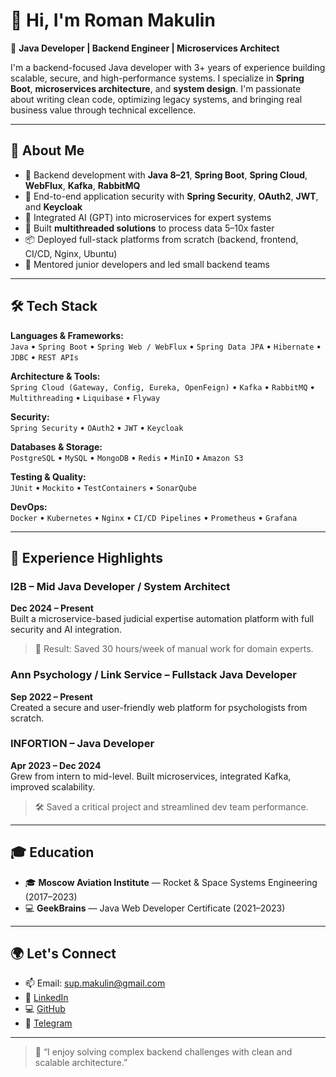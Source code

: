 # 👋 Hi, I'm Roman Makulin

🎯 **Java Developer | Backend Engineer | Microservices Architect**

I'm a backend-focused Java developer with 3+ years of experience building scalable, secure, and high-performance systems. I specialize in **Spring Boot**, **microservices architecture**, and **system design**. I'm passionate about writing clean code, optimizing legacy systems, and bringing real business value through technical excellence.

---

## 🚀 About Me

- 🔧 Backend development with **Java 8–21**, **Spring Boot**, **Spring Cloud**, **WebFlux**, **Kafka**, **RabbitMQ**
- 🔐 End-to-end application security with **Spring Security**, **OAuth2**, **JWT**, and **Keycloak**
- 🧠 Integrated AI (GPT) into microservices for expert systems
- 🧵 Built **multithreaded solutions** to process data 5–10x faster
- 📦 Deployed full-stack platforms from scratch (backend, frontend, CI/CD, Nginx, Ubuntu)
- 👥 Mentored junior developers and led small backend teams

---

## 🛠️ Tech Stack

**Languages & Frameworks:**  
`Java` • `Spring Boot` • `Spring Web / WebFlux` • `Spring Data JPA` • `Hibernate` • `JDBC` • `REST APIs`

**Architecture & Tools:**  
`Spring Cloud (Gateway, Config, Eureka, OpenFeign)` • `Kafka` • `RabbitMQ` • `Multithreading` • `Liquibase` • `Flyway`

**Security:**  
`Spring Security` • `OAuth2` • `JWT` • `Keycloak`

**Databases & Storage:**  
`PostgreSQL` • `MySQL` • `MongoDB` • `Redis` • `MinIO` • `Amazon S3`

**Testing & Quality:**  
`JUnit` • `Mockito` • `TestContainers` • `SonarQube`

**DevOps:**  
`Docker` • `Kubernetes` • `Nginx` • `CI/CD Pipelines` • `Prometheus` • `Grafana`

---

## 💼 Experience Highlights

### **I2B** – Mid Java Developer / System Architect  
**Dec 2024 – Present**  
Built a microservice-based judicial expertise automation platform with full security and AI integration.  
> 🚀 Result: Saved 30 hours/week of manual work for domain experts.

### **Ann Psychology / Link Service** – Fullstack Java Developer  
**Sep 2022 – Present**  
Created a secure and user-friendly web platform for psychologists from scratch.

### **INFORTION** – Java Developer  
**Apr 2023 – Dec 2024**  
Grew from intern to mid-level. Built microservices, integrated Kafka, improved scalability.  
> 🛠️ Saved a critical project and streamlined dev team performance.

---

## 🎓 Education

- 🎓 **Moscow Aviation Institute** — Rocket & Space Systems Engineering (2017–2023)  
- 💻 **GeekBrains** — Java Web Developer Certificate (2021–2023)

---

## 🌍 Let's Connect

- 📫 Email: sup.makulin@gmail.com  
- 💼 [LinkedIn](https://www.linkedin.com/in/roman-makulin-b73179350/)  
- 💻 [GitHub](https://github.com/RomanMakulin)  
- 💬 [Telegram](https://t.me/rmakulin)  

---

> 🧩 “I enjoy solving complex backend challenges with clean and scalable architecture.”

